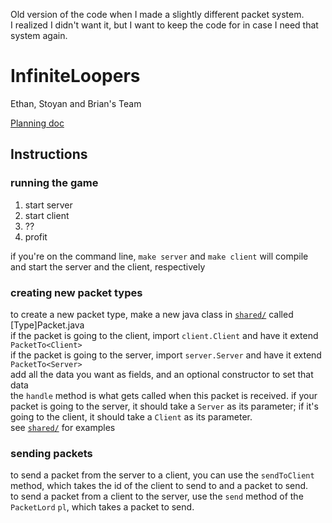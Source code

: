 Old version of the code when I made a slightly different packet system.  
I realized I didn't want it, but I want to keep the code for in case I need that system again.

# InfiniteLoopers
Ethan, Stoyan and Brian's Team

[Planning doc](https://docs.google.com/document/d/1hbj9Qk5E5bjvUshHamrvtHdDFZhmCvz4Bq9szGMPqUg/edit)

## Instructions

### running the game
1. start server
2. start client
3. ??
4. profit

if you're on the command line, `make server` and `make client` will compile and start the server and the client, respectively

### creating new packet types
to create a new packet type, make a new java class in [`shared/`](src/shared/) called [Type]Packet.java  
if the packet is going to the client, import `client.Client` and have it extend `PacketTo<Client>`  
if the packet is going to the server, import `server.Server` and have it extend `PacketTo<Server>`  
add all the data you want as fields, and an optional constructor to set that data  
the `handle` method is what gets called when this packet is received. if your packet is going to the server, it should take a `Server` as its parameter; if it's going to the client, it should take a `Client` as its parameter.  
see [`shared/`](src/shared/) for examples  

### sending packets
to send a packet from the server to a client, you can use the `sendToClient` method, which takes the id of the client to send to and a packet to send.  
to send a packet from a client to the server, use the `send` method of the `PacketLord` `pl`, which takes a packet to send.  
